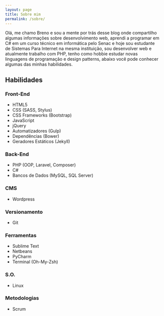 ```yaml
---
layout: page
title: Sobre mim
permalink: /sobre/
---
```


Olá, me chamo Breno e sou a mente por trás desse blog onde compartilho algumas informações sobre desenvolvimento web, aprendi a programar em C# em um curso técnico em informática pelo Senac e hoje sou estudante de Sistemas Para Internet na mesma instituição, sou desenvolver web e atualmente trabalho com PHP, tenho como hobbie estudar novas linguagens de programação e design patterns, abaixo você pode conhecer algumas das minhas habilidades.

## Habilidades

### Front-End

- HTML5
- CSS (SASS, Stylus)
- CSS Frameworks (Bootstrap)
- JavaScript
- jQuery
- Automatizadores (Gulp)
- Dependências (Bower)
- Geradores Estáticos (Jekyll)

### Back-End

- PHP (OOP, Laravel, Composer)
- C#
- Bancos de Dados (MySQL, SQL Server)

### CMS

- Wordpress

### Versionamento

- Git

### Ferramentas

- Sublime Text
- Netbeans
- PyCharm
- Terminal (Oh-My-Zsh)

### S.O.

- Linux

### Metodologias

- Scrum